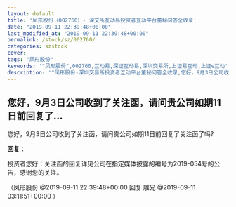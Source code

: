 ```yaml
---
layout: default
title: '凤形股份（002760）- 深交所互动易投资者互动平台董秘问答全收录'
date: "2019-09-11 22:39:48+00:00"
last_modified_at: "2019-09-11 22:39:48+00:00"
permalink: /stock/sz/002760/
categories: szstock
cover: 
tags: "凤形股份"
keywords: '"凤形股份",002760,互动易,深证互动易,深圳交易所,上证易互动,上证e互动'
description: '"凤形股份-深圳交易所投资者互动平台董秘问答全收录,您好，9月3日公司收到了关注函，请问贵公司如期11日前回复了关注函了吗?"'
---
```


## 您好，9月3日公司收到了关注函，请问贵公司如期11日前回复了...

您好，9月3日公司收到了关注函，请问贵公司如期11日前回复了关注函了吗?

**回复**：

投资者您好：关注函的回复详见公司在指定媒体披露的编号为2019-054号的公告，感谢您的关注。 

（凤形股份  @2019-09-11 22:39:48+00:00 回复 雕兄  @2019-09-11 03:11:51+00:00 ）

